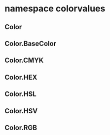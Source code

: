 # namespace colorvalues

## Color
## Color.BaseColor
## Color.CMYK
## Color.HEX
## Color.HSL
## Color.HSV
## Color.RGB